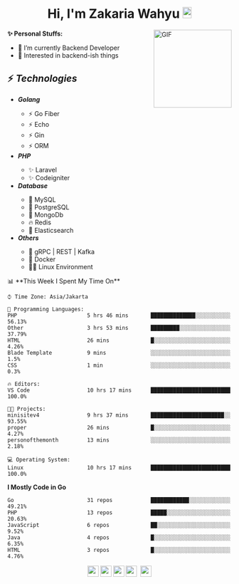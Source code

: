 <h1 align="center">Hi, I'm Zakaria Wahyu <img src="https://github.com/TheDudeThatCode/TheDudeThatCode/blob/master/Assets/Hi.gif" width="20px" height="25px"></h1>

<img align="right" alt="GIF" height="175px" src="https://www.nayakapratama.co.id/wp-content/uploads/2019/07/Website-Maintenance.gif" />

**✨ Personal Stuffs:**
- 🔭 I’m currently Backend Developer
- 🌱 Interested in backend-ish things

<h2>⚡ <i>Technologies</i></h2>
<ul>
<li><strong><i>Golang</i></strong></li>
  <ul>
    <li>⚡ Go Fiber</li>
    <li>⚡ Echo</li>
    <li>⚡ Gin</li>
    <li>⚡ ORM</li>
  </ul>
<li><strong><i>PHP</i></strong></li>
  <ul>
    <li>✨ Laravel</li>
    <li>✨ Codeigniter</li>
  </ul>
<li><strong><i>Database</i></strong></li>
  <ul>
    <li>🐬 MySQL</li>
    <li>🐘 PostgreSQL</li>
    <li>🍃 MongoDb</li>
    <li>🔥 Redis</li>
    <li>🔎 Elasticsearch</li>
  </ul>
  <li><strong><i>Others</i></strong></li>
  <ul>
    <li>💫 gRPC | REST | Kafka</li>
    <li>🐳 Docker</li>
    <li>👨‍💻 Linux Environment</li>
  </ul>
</ul>
<!--START_SECTION:waka-->
📊 **This Week I Spent My Time On** 

```text
⌚︎ Time Zone: Asia/Jakarta

💬 Programming Languages: 
PHP                      5 hrs 46 mins       ██████████████░░░░░░░░░░░   56.13% 
Other                    3 hrs 53 mins       █████████░░░░░░░░░░░░░░░░   37.79% 
HTML                     26 mins             █░░░░░░░░░░░░░░░░░░░░░░░░   4.26% 
Blade Template           9 mins              ░░░░░░░░░░░░░░░░░░░░░░░░░   1.5% 
CSS                      1 min               ░░░░░░░░░░░░░░░░░░░░░░░░░   0.3%

🔥 Editors: 
VS Code                  10 hrs 17 mins      █████████████████████████   100.0%

🐱‍💻 Projects: 
minisitev4               9 hrs 37 mins       ███████████████████████░░   93.55% 
proper                   26 mins             █░░░░░░░░░░░░░░░░░░░░░░░░   4.27% 
personofthemonth         13 mins             ░░░░░░░░░░░░░░░░░░░░░░░░░   2.18%

💻 Operating System: 
Linux                    10 hrs 17 mins      █████████████████████████   100.0%

```

**I Mostly Code in Go** 

```text
Go                       31 repos            ████████████░░░░░░░░░░░░░   49.21% 
PHP                      13 repos            █████░░░░░░░░░░░░░░░░░░░░   20.63% 
JavaScript               6 repos             ██░░░░░░░░░░░░░░░░░░░░░░░   9.52% 
Java                     4 repos             █░░░░░░░░░░░░░░░░░░░░░░░░   6.35% 
HTML                     3 repos             █░░░░░░░░░░░░░░░░░░░░░░░░   4.76%

```



<!--END_SECTION:waka-->

<p align="center">
<a href="https://www.linkedin.com/in/zakariawahyu" target="_blank"><img src="https://img.shields.io/badge/linkedin-%230077B5.svg?&style=for-the-badge&logo=linkedin&logoColor=white" height=25></a>
<a href="https://medium.com/@zakariawahyu" target="_blank"><img src="https://img.shields.io/badge/Medium-12100E?style=for-the-badge&logo=medium&logoColor=white" height=25></a>
<a href="https://medium.com/@zakariawahyu" target="_blank"><img src="https://img.shields.io/badge/Portfolio-2300843e?style=for-the-badge&logo=About.me&logoColor=white" height=25></a>
<a href="https://www.twitter.com/_zakariawahyu" target="_blank"><img src="https://img.shields.io/badge/twitter-%231DA1F2.svg?&style=for-the-badge&logo=twitter&logoColor=white" height=25></a> 
<a href="https://www.instagram.com/_zakariawahyu" target="_blank"><img src="https://img.shields.io/badge/instagram-%23E4405F.svg?&style=for-the-badge&logo=instagram&logoColor=white" height=25></a>
